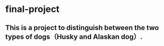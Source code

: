 # final-project
## This is a project to distinguish between the two types of dogs（Husky and Alaskan dog）.
